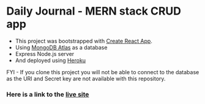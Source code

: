 # Daily Journal - MERN stack CRUD app

- This project was bootstrapped with [Create React App](https://github.com/facebook/create-react-app).  
- Using [MongoDB Atlas](https://www.mongodb.com/) as a database
- Express Node.js server
- And deployed using [Heroku](https://www.heroku.com/)

FYI - If you clone this project you will not be able to connect to the database as the URI and Secret key are not available with this repository.

### Here is a link to the [live site](https://mydailyjournalapp.herokuapp.com/)
